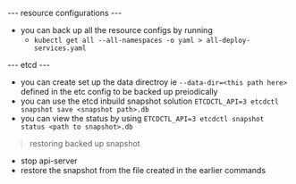 --- resource configurations ---
- you can back up all the resource configs by running
  - `kubectl get all --all-namespaces -o yaml > all-deploy-services.yaml`

--- etcd ---
- you can create set up the data directroy ie `--data-dir=<this path here>` defined in the etc config to be backed up preiodically
- you can use the etcd inbuild snapshot solution
  `ETCDCTL_API=3 etcdctl snapshot save <snapshot path>.db `
- you can view the status by using `ETCDCTL_API=3 etcdctl snapshot status <path to snapshot>.db`
> restoring backed up snapshot
- stop api-server
- restore the snapshot from the file created in the earlier commands
